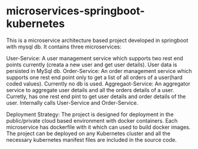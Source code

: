 # microservices-springboot-kubernetes
This is a microservice architecture based project developed in springboot with mysql db. It contains three microservices:

User-Service: 
              A user management service which supports two rest end points currently (creata a new user and get user details).
              User data is persisted in MySql db.
Order-Service:
            An order management service which supports one rest end point only to get a list of all orders of a user(hard coded values).
            Currently no db is used.
Aggregaot-Service:
            An aggregator service to aggregate user details and all the orders details of a user. Curretly, has one rest end pint to
            get user details and order details of the user. Internally calls User-Service and Order-Service.
            
Deployment Strategy:
            The project is designed for deployment in the public/private cloud based environment with docker containers. 
            Each microservice has dockerfile with it which can used to build docker images. 
            The project can be deployed on any Kubernetes cluster and all the necessary kubernetes manifest files are included 
            in the source code.
            
            
            
